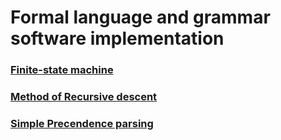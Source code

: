 # Formal language and grammar software implementation

### [Finite-state machine](Automat)

### [Method of Recursive descent](Recursive-Descent)

### [Simple Precendence parsing](Precendence-Parser)

